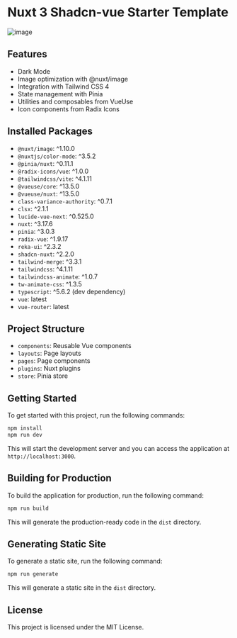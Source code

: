Nuxt 3 Shadcn-vue Starter Template
=====================================
![image](https://github.com/user-attachments/assets/64d24990-0d97-46dd-9e88-406ac591db18)

## Features
* Dark Mode
* Image optimization with @nuxt/image
* Integration with Tailwind CSS 4
* State management with Pinia
* Utilities and composables from VueUse
* Icon components from Radix Icons

## Installed Packages

-   `@nuxt/image`: ^1.10.0
-   `@nuxtjs/color-mode`: ^3.5.2
-   `@pinia/nuxt`: ^0.11.1    
-   `@radix-icons/vue`: ^1.0.0    
-   `@tailwindcss/vite`: ^4.1.11   
-   `@vueuse/core`: ^13.5.0    
-   `@vueuse/nuxt`: ^13.5.0    
-   `class-variance-authority`: ^0.7.1    
-   `clsx`: ^2.1.1    
-   `lucide-vue-next`: ^0.525.0    
-   `nuxt`: ^3.17.6    
-   `pinia`: ^3.0.3    
-   `radix-vue`: ^1.9.17    
-   `reka-ui`: ^2.3.2    
-   `shadcn-nuxt`: ^2.2.0    
-   `tailwind-merge`: ^3.3.1    
-   `tailwindcss`: ^4.1.11    
-   `tailwindcss-animate`: ^1.0.7    
-   `tw-animate-css`: ^1.3.5    
-   `typescript`: ^5.6.2 (dev dependency)    
-   `vue`: latest    
-   `vue-router`: latest

## Project Structure

* `components`: Reusable Vue components
* `layouts`: Page layouts
* `pages`: Page components
* `plugins`: Nuxt plugins
* `store`: Pinia store

## Getting Started

To get started with this project, run the following commands:

```bash
npm install
npm run dev
```

This will start the development server and you can access the application at `http://localhost:3000`.

## Building for Production

To build the application for production, run the following command:

```bash
npm run build
```

This will generate the production-ready code in the `dist` directory.

## Generating Static Site

To generate a static site, run the following command:

```bash
npm run generate
```

This will generate a static site in the `dist` directory.

## License

This project is licensed under the MIT License.
